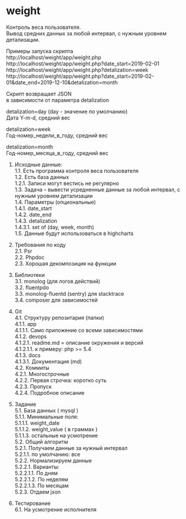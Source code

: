 # weight
Контроль веса пользователя.  
Вывод средних данных за любой интервал, с нужным уровнем детализации.  

Примеры запуска скрипта  
http://localhost/weight/app/weight.php http://localhost/weight/app/weight.php?date_start=2019-02-01   http://localhost/weight/app/weight.php?detalization=week  
http://localhost/weight/app/weight.php?date_start=2019-02-01&date_end=2019-12-10&detalization=month  

Скрипт возвращает JSON  
в зависимости от параметра detalization  

detalization=day (day - значение по умолчанию)  
Дата Y-m-d, средний вес  

detalization=week  
Год-номер_недели_в_году, средний вес  

detalization=month  
Год-номер_месяца_в_году, средний вес  


1. Исходные данные:  
1.1. Есть программа контроля веса пользователя  
1.2. Есть база данных  
1.2.1. Записи могут вестись не регулярно  
1.3. Задача – вывести усредненные данные за любой интервал, с нужным уровнем детализации  
1.4. Параметры (опциональные)  
1.4.1. date_start  
1.4.2. date_end  
1.4.3. detalization  
1.4.3.1. set of (day, week, month)  
1.5. Данные будут использоваться в highcharts  

2. Требования по коду  
2.1. Psr  
2.2. Phpdoc  
2.3. Хорошая декомпозиция на функции  

3. Библиотеки  
3.1. monolog (для логов действий)  
3.2. fluentpdo  
3.3. monolog-fluentd (sentry) для stacktrace  
3.4. composer для зависимостей  

4. Git  
4.1. Структуру репозитария (папки)  
4.1.1. app  
4.1.1.1. Само приложение со всеми зависимостями  
4.1.2. devops  
4.1.2.1. readme.md = описание окружения и версий  
4.1.2.1.1. к примеру: php >= 5.4  
4.1.3. docs  
4.1.3.1. Документация (md)  
4.2. Коммиты  
4.2.1. Многострочные  
4.2.2. Первая строчка: коротко суть  
4.2.3. Пропуск  
4.2.4. Подробное описание  

5. Задание  
5.1. База данных ( mysql )  
5.1.1. Минимальные поля:  
5.1.1.1. weight_date  
5.1.1.2. weight_value ( в граммах )  
5.1.1.3. остальные на усмотрение  
5.2. Общий алгоритм  
5.2.1. Получаем данные за нужный интервал  
5.2.1.1. по умолчанию: все  
5.2.2. Нормализируем данные  
5.2.2.1. Варианты:  
5.2.2.1.1. По дням  
5.2.2.1.2. По неделям  
5.2.2.1.3. По месяцам  
5.2.3. Отдаем json  

6. Тестирование  
6.1. На усмотрение исполнителя  
